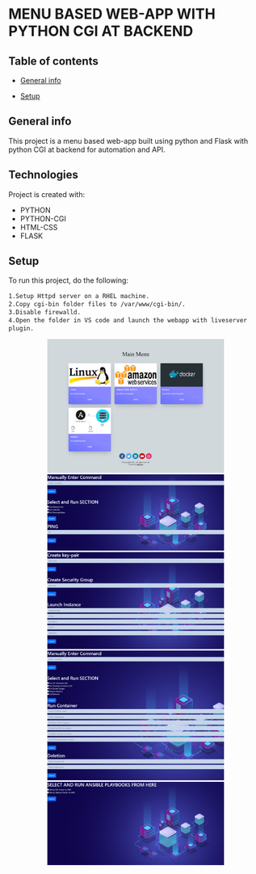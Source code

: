 # MENU BASED WEB-APP WITH PYTHON CGI AT BACKEND
## Table of contents
* [General info](#general-info)

* [Setup](#setup)

## General info
This project is a menu based web-app built using python and Flask with python CGI at backend for automation and API.

	
## Technologies
Project is created with:
* PYTHON
* PYTHON-CGI
* HTML-CSS
* FLASK

	
## Setup
To run this project, do the following:

```
1.Setup Httpd server on a RHEL machine.
2.Copy cgi-bin folder files to /var/www/cgi-bin/.
3.Disable firewalld.
4.Open the folder in VS code and launch the webapp with liveserver plugin.
```
<p align="center">
  <img src="/ss/ss1.png" width="350" >
	<br>
  <img src="/ss/ss2.png" width="350" >
	<br>
 <img src="/ss/ss3.png" width="350">
	<br>
   <img src="/ss/ss4.png" width="350">
	<br>
   <img src="/ss/ss5.png" width="350">
	<br>
</p>

